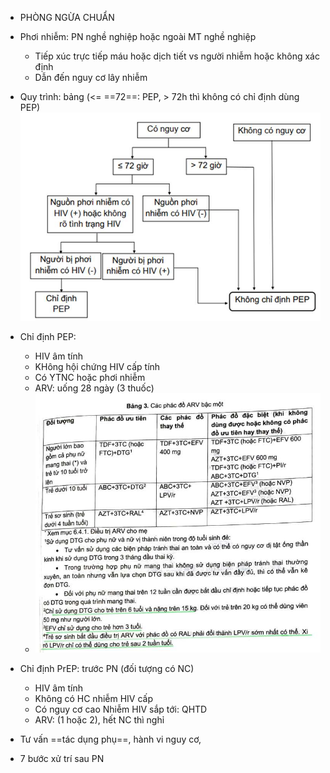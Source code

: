 - PHÒNG NGỪA CHUẨN
- Phơi nhiễm: PN nghề nghiệp hoặc ngoài MT nghề nghiệp
	- Tiếp xúc trực tiếp máu hoặc dịch tiết vs người nhiễm hoặc không xác định
	- Dẫn đến nguy cơ lây nhiễm
- Quy trình: bảng (<= ==72==: PEP, > 72h thì không có chỉ định dùng PEP)
![Phòng ngừa phơi nhiễm HIV-1687333907135.jpeg](../../../200%20Files/image/image/Ph%C3%B2ng%20ng%E1%BB%ABa%20ph%C6%A1i%20nhi%E1%BB%85m%20HIV-1687333907135.jpeg)

- Chỉ định PEP:
	- HIV âm tính
	- KHông hội chứng HIV cấp tính
	- Có YTNC hoặc phơi nhiễm
	- ARV: uống 28 ngày (3 thuốc)
	- ![Phòng ngừa phơi nhiễm HIV-1690969155032.jpeg](../../../200%20Files/image/image/Ph%C3%B2ng%20ng%E1%BB%ABa%20ph%C6%A1i%20nhi%E1%BB%85m%20HIV-1690969155032.jpeg)
- Chỉ định PrEP: trước PN (đối tượng có NC)
	- HIV âm tính
	- Không có HC nhiễm HIV cấp
	- Có nguy cơ cao Nhiễm HIV sắp tới: QHTD
	- ARV: (1 hoặc 2), hết NC thì nghỉ
- Tư vấn ==tác dụng phụ==, hành vi nguy cơ,
- 7 bước xử trí sau PN
